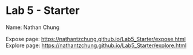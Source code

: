 # Lab 5 - Starter
Name: Nathan Chung

Expose page: https://nathantzchung.github.io/Lab5_Starter/expose.html
Explore page: https://nathantzchung.github.io/Lab5_Starter/explore.html